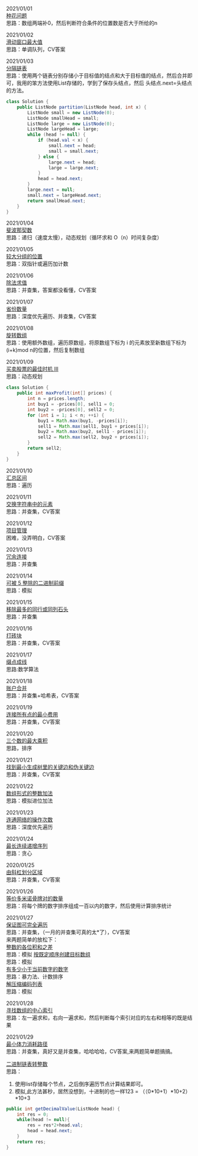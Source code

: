2021/01/01  
[种花问题](https://leetcode-cn.com/problems/can-place-flowers/)  
思路：数组两端补0，然后判断符合条件的位置数是否大于所给的n

2021/01/02  
[滑动窗口最大值](https://leetcode-cn.com/problems/sliding-window-maximum/)  
思路：单调队列，CV答案

2021/01/03  
[分隔链表](https://leetcode-cn.com/problems/partition-list/)  
思路：使用两个链表分别存储小于目标值的结点和大于目标值的结点，然后合并即可，我用的笨方法使用List存储的，学到了保存头结点，然后 头结点.next=头结点 的方法。
```java
class Solution {
    public ListNode partition(ListNode head, int x) {
        ListNode small = new ListNode(0);
        ListNode smallHead = small;
        ListNode large = new ListNode(0);
        ListNode largeHead = large;
        while (head != null) {
            if (head.val < x) {
                small.next = head;
                small = small.next;
            } else {
                large.next = head;
                large = large.next;
            }
            head = head.next;
        }
        large.next = null;
        small.next = largeHead.next;
        return smallHead.next;
    }
}
```

2021/01/04  
[斐波那契数](https://leetcode-cn.com/problems/fibonacci-number/)  
思路：递归（速度太慢），动态规划（循环求和 O（n）时间复杂度）

2021/01/05  
[较大分组的位置](https://leetcode-cn.com/problems/positions-of-large-groups/)  
思路：双指针或遍历加计数  

2021/01/06  
[除法求值](https://leetcode-cn.com/problems/evaluate-division/)  
思路：并查集，答案都没看懂，CV答案  

2021/01/07  
[省份数量](https://leetcode-cn.com/problems/number-of-provinces/)  
思路：深度优先遍历、并查集，CV答案

2021/01/08  
[旋转数组](https://leetcode-cn.com/problems/rotate-array/)   
思路：使用额外数组，遍历原数组，将原数组下标为 i 的元素放至新数组下标为 (i+k)mod n的位置，然后复制数组

2021/01/09  
[买卖股票的最佳时机 III](https://leetcode-cn.com/problems/best-time-to-buy-and-sell-stock-iii/)  
思路：动态规划  
```java 
class Solution {
    public int maxProfit(int[] prices) {
        int n = prices.length;
        int buy1 = -prices[0], sell1 = 0;
        int buy2 = -prices[0], sell2 = 0;
        for (int i = 1; i < n; ++i) {
            buy1 = Math.max(buy1, -prices[i]);
            sell1 = Math.max(sell1, buy1 + prices[i]);
            buy2 = Math.max(buy2, sell1 - prices[i]);
            sell2 = Math.max(sell2, buy2 + prices[i]);
        }
        return sell2;
    }
}
```
2021/01/10  
[汇总区间](https://leetcode-cn.com/problems/summary-ranges/)  
思路：遍历

2021/01/11  
[交换字符串中的元素](https://leetcode-cn.com/problems/smallest-string-with-swaps/)  
思路：并查集，CV答案

2021/01/12  
[项目管理](https://leetcode-cn.com/problems/sort-items-by-groups-respecting-dependencies/)  
困难，没弄明白，CV答案

2021/01/13  
[冗余连接](https://leetcode-cn.com/problems/redundant-connection/)  
思路：并查集  

2021/01/14  
[可被 5 整除的二进制前缀](https://leetcode-cn.com/problems/binary-prefix-divisible-by-5/)  
思路：模拟

2021/01/15  
[ 移除最多的同行或同列石头](https://leetcode-cn.com/problems/most-stones-removed-with-same-row-or-column/)  
思路：并查集

2021/01/16  
[打砖块](https://leetcode-cn.com/problems/bricks-falling-when-hit/)  
思路：并查集，CV答案  

2021/01/17  
[缀点成线](https://leetcode-cn.com/problems/check-if-it-is-a-straight-line/)  
思路:数学算法

2021/01/18  
[账户合并](https://leetcode-cn.com/problems/accounts-merge/)  
思路：并查集+哈希表，CV答案

2021/01/19  
[连接所有点的最小费用](https://leetcode-cn.com/problems/min-cost-to-connect-all-points/)  
思路：并查集，CV答案  

2021/01/20  
[三个数的最大乘积](https://leetcode-cn.com/problems/maximum-product-of-three-numbers/)  
思路，排序  

2021/01/21  
[找到最小生成树里的关键边和伪关键边](https://leetcode-cn.com/problems/find-critical-and-pseudo-critical-edges-in-minimum-spanning-tree/)  
思路：并查集，CV答案  

2021/01/22  
[数组形式的整数加法](https://leetcode-cn.com/problems/add-to-array-form-of-integer/)  
思路：模拟进位加法  

2021/01/23  
[连通网络的操作次数](https://leetcode-cn.com/problems/number-of-operations-to-make-network-connected/)  
思路：深度优先遍历 

2021/01/24  
[最长连续递增序列](https://leetcode-cn.com/problems/longest-continuous-increasing-subsequence/)  
思路：贪心  

2020/01/25  
[由斜杠划分区域](https://leetcode-cn.com/problems/regions-cut-by-slashes/)  
思路：并查集，CV答案

2021/01/26  
[等价多米诺骨牌对的数量](https://leetcode-cn.com/problems/number-of-equivalent-domino-pairs/)  
思路：将每个牌的数字排序组成一百以内的数字，然后使用计算排序统计  

2021/01/27  
[保证图可完全遍历](https://leetcode-cn.com/problems/remove-max-number-of-edges-to-keep-graph-fully-traversable/)  
思路：并查集，（一月的并查集可真的太*了），CV答案  
来两题简单的放松下：   
[整数的各位积和之差](https://leetcode-cn.com/problems/subtract-the-product-and-sum-of-digits-of-an-integer/)  
思路：模拟
[按既定顺序创建目标数组](https://leetcode-cn.com/problems/create-target-array-in-the-given-order/)  
思路：模拟  
[有多少小于当前数字的数字](https://leetcode-cn.com/problems/how-many-numbers-are-smaller-than-the-current-number/)  
思路：暴力法、计数排序  
[解压缩编码列表](https://leetcode-cn.com/problems/decompress-run-length-encoded-list/)  
思路：模拟

2021/01/28  
[寻找数组的中心索引](https://leetcode-cn.com/problems/find-pivot-index/)  
思路：左一遍求和，右向一遍求和，然后判断每个索引对应的左右和相等的既是结果  

2021/01/29  
[最小体力消耗路径](https://leetcode-cn.com/problems/path-with-minimum-effort/)  
思路：并查集，真好又是并查集，哈哈哈哈，CV答案,来两题简单题搞搞。  

[二进制链表转整数](https://leetcode-cn.com/problems/convert-binary-number-in-a-linked-list-to-integer/)   
思路：
1. 使用list存储每个节点，之后倒序遍历节点计算结果即可。  
2. 模拟,此方法甚秒，居然没想到，十进制的也一样123 = （（0*10+1）*10+2）*10+3
```java
public int getDecimalValue(ListNode head) {
    int res = 0;
    while(head != null){
        res = res*2+head.val;
        head = head.next;
    }
    return res;
}
```










